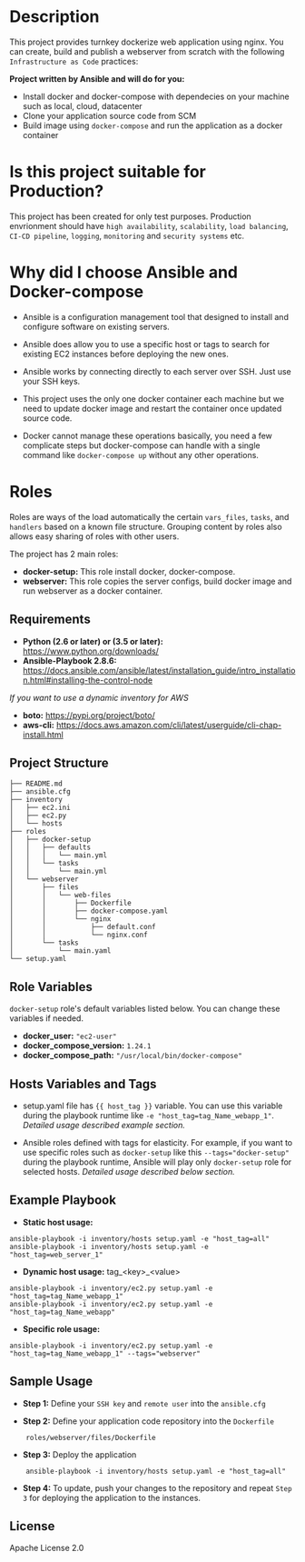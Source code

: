 Description
=========
This project provides turnkey dockerize web application using nginx. You can create, build and publish a webserver from scratch with the following `Infrastructure as Code` practices:

**Project written by Ansible and will do for you:**
- Install docker and docker-compose with dependecies on your machine such as local, cloud, datacenter
- Clone your application source code from SCM 
- Build image using `docker-compose` and run the application as a docker container

Is this project suitable for Production?
=========

This project has been created for only test purposes. Production envrionment should have `high availability`, `scalability`, `load balancing`, `CI-CD pipeline`, `logging`, `monitoring` and `security systems` etc.

Why did I choose Ansible and Docker-compose
=========

- Ansible is a configuration management tool that designed to install and configure software on existing servers.

- Ansible does allow you to use a specific host or tags to search for existing EC2 instances before deploying the new ones.

- Ansible works by connecting directly to each server over SSH. Just use your SSH keys.

- This project uses the only one docker container each machine but we need to update docker image and restart the container once updated source code. 

- Docker cannot manage these operations basically, you need a few complicate steps but docker-compose can handle with a single command like `docker-compose up` without any other operations.


Roles
=========
Roles are ways of the load automatically the certain `vars_files`, `tasks`, and `handlers` based on a known file structure. Grouping content by roles also allows easy sharing of roles with other users.

The project has 2 main roles:

- **docker-setup:** This role install docker, docker-compose.
- **webserver:** This role copies the server configs, build docker image and run webserver as a docker container.

Requirements
------------
- **Python (2.6 or later) or (3.5 or later):** https://www.python.org/downloads/
- **Ansible-Playbook 2.8.6:** https://docs.ansible.com/ansible/latest/installation_guide/intro_installation.html#installing-the-control-node

*If you want to use a dynamic inventory for AWS*
- **boto:** https://pypi.org/project/boto/
- **aws-cli:** https://docs.aws.amazon.com/cli/latest/userguide/cli-chap-install.html

Project Structure
--------------
```
├── README.md
├── ansible.cfg
├── inventory
│   ├── ec2.ini
│   ├── ec2.py
│   └── hosts
├── roles
│   ├── docker-setup
│   │   ├── defaults
│   │   │   └── main.yml
│   │   └── tasks
│   │       └── main.yml
│   └── webserver
│       ├── files
│       │   └── web-files
│       │       ├── Dockerfile
│       │       ├── docker-compose.yaml
│       │       └── nginx
│       │           ├── default.conf
│       │           └── nginx.conf
│       └── tasks
│           └── main.yaml
└── setup.yaml
```

Role Variables
--------------

`docker-setup` role's default variables listed below. You can change these variables if needed.
- **docker_user:** `"ec2-user"`
- **docker_compose_version:** `1.24.1`
- **docker_compose_path:** `"/usr/local/bin/docker-compose"`


Hosts Variables and Tags
--------------
- setup.yaml file has `{{ host_tag }}` variable. You can use this variable during the playbook runtime like `-e "host_tag=tag_Name_webapp_1"`. _Detailed usage described example section._

- Ansible roles defined with tags for elasticity. For example, if you want to use specific roles such as `docker-setup` like this `--tags="docker-setup"` during the playbook runtime, Ansible will play only `docker-setup` role for selected hosts. _Detailed usage described below section._


Example Playbook
----------------

- **Static host usage:**
```
ansible-playbook -i inventory/hosts setup.yaml -e "host_tag=all"
ansible-playbook -i inventory/hosts setup.yaml -e "host_tag=web_server_1"
```
- **Dynamic host usage:** tag_\<key>_\<value>
```
ansible-playbook -i inventory/ec2.py setup.yaml -e "host_tag=tag_Name_webapp_1"
ansible-playbook -i inventory/ec2.py setup.yaml -e "host_tag=tag_Name_webapp"
```
- **Specific role usage:**
```
ansible-playbook -i inventory/ec2.py setup.yaml -e "host_tag=tag_Name_webapp_1" --tags="webserver"
```
Sample Usage
----------------

- **Step 1:** Define your `SSH key` and `remote user` into the `ansible.cfg`

- **Step 2:** Define your application code repository into the `Dockerfile`
```
    roles/webserver/files/Dockerfile
```

- **Step 3:** Deploy the application
```
    ansible-playbook -i inventory/hosts setup.yaml -e "host_tag=all"
```
- **Step 4:** To update, push your changes to the repository and repeat `Step 3` for deploying the application to the instances.


License
-------

Apache License 2.0
